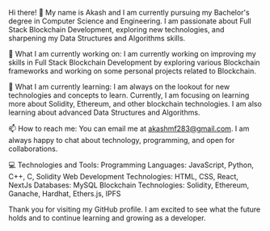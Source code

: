 Hi there! 👋
My name is Akash and I am currently pursuing my Bachelor's degree in Computer Science and Engineering. I am passionate about Full Stack Blockchain Development, exploring new technologies, and sharpening my Data Structures and Algorithms skills.

🔭 What I am currently working on:
I am currently working on improving my skills in Full Stack Blockchain Development by exploring various Blockchain frameworks and working on some personal projects related to Blockchain.

🌱 What I am currently learning:
I am always on the lookout for new technologies and concepts to learn. Currently, I am focusing on learning more about Solidity, Ethereum, and other blockchain technologies. I am also learning about advanced Data Structures and Algorithms.

📫 How to reach me:
You can email me at akashmf283@gmail.com. I am always happy to chat about technology, programming, and open for collaborations.

💻 Technologies and Tools:
Programming Languages: JavaScript, Python, C++, C, Solidity
Web Development Technologies: HTML, CSS, React, NextJs
Databases: MySQL
Blockchain Technologies: Solidity, Ethereum, Ganache, Hardhat, Ethers.js, IPFS

Thank you for visiting my GitHub profile. I am excited to see what the future holds and to continue learning and growing as a developer.
